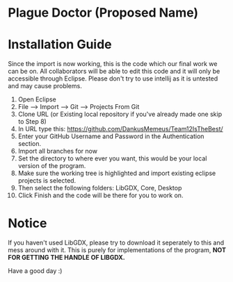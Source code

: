 # Plague Doctor (Proposed Name)

# Installation Guide
Since the import is now working, this is the code which our final work we can be on. All collaborators will be able to edit this code and it will only be accessible through Eclipse. Please don't try to use intellij as it is untested and may cause problems.
1. Open Eclipse
2. File --> Import --> Git --> Projects From Git
3. Clone URL (or Existing local repository if you've already made one skip to Step 8)
4. In URL type this: https://github.com/DankusMemeus/Team12IsTheBest/
5. Enter your GitHub Username and Password in the Authentication section.
6. Import all branches for now
7. Set the directory to where ever you want, this would be your local version of the program.
8. Make sure the working tree is highlighted and import existing eclipse projects is selected.
9. Then select the following folders: LibGDX, Core, Desktop
10. Click Finish and the code will be there for you to work on.

# Notice
If you haven't used LibGDX, please try to download it seperately to this and mess around with it. This is purely for implementations of the program, **NOT FOR GETTING THE HANDLE OF LIBGDX.**

Have a good day :)
